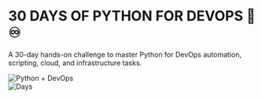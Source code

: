 # 30 DAYS OF PYTHON FOR DEVOPS 🐍♾️

A 30-day hands-on challenge to master Python for DevOps automation, scripting, cloud, and infrastructure tasks.  

![Python + DevOps](https://img.shields.io/badge/Python-DevOps-blue?logo=python&logoColor=yellow)  
![Days](https://img.shields.io/badge/Days-30-red)  

